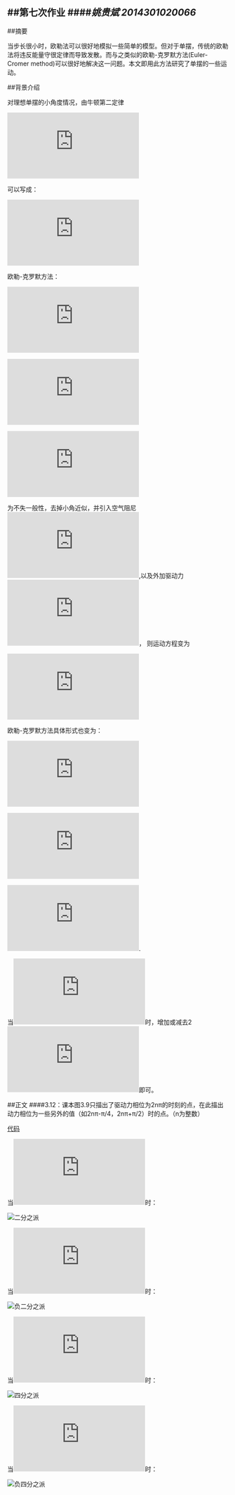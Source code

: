 ##第七次作业
####*姚贵斌 2014301020066*
------
##摘要

当步长很小时，欧勒法可以很好地模拟一些简单的模型。但对于单摆，传统的欧勒法将违反能量守很定律而导致发散。而与之类似的欧勒-克罗默方法(Euler-Cromer method)可以很好地解决这一问题。本文即用此方法研究了单摆的一些运动。

##背景介绍

对理想单摆的小角度情况，由牛顿第二定律

![](http://latex.codecogs.com/png.latex?%5Cddot%7B%5Ctheta%20%7D%3D-%5Cfrac%7Bg%7D%7Bl%7D%5Ctheta)

可以写成：

![](http://latex.codecogs.com/png.latex?%5Cdot%7B%5Comega%20%7D%3D-%5Cfrac%7Bg%7D%7Bl%7D%5Ctheta%2C%5Comega%3D%5Cdot%7B%5Ctheta%7D)

欧勒-克罗默方法：

![](http://latex.codecogs.com/png.latex?%5Comega_%7Bi&plus;1%7D%3D%5Comega_i-%28g/l%29%5Ctheta_i%5CDelta%20t)

![](http://latex.codecogs.com/png.latex?%5Ctheta_%7Bi&plus;1%7D%3D%5Ctheta_i&plus;%5Comega_%7Bi&plus;1%7D%5CDelta%20t)

![](http://latex.codecogs.com/png.latex?t_%7Bi&plus;1%7D%3Dt_i&plus;%5CDelta%20t)

为不失一般性，去掉小角近似，并引入空气阻尼![](http://latex.codecogs.com/png.latex?-q%5Cdot%5Ctheta),以及外加驱动力
![](http://latex.codecogs.com/png.latex?F_Dsin%28%5COmega_Dt%29)，
则运动方程变为

![](http://latex.codecogs.com/png.latex?%5Cddot%7B%5Ctheta%7D%3D-%5Cfrac%7Bg%7D%7Bl%7Dsin%5Ctheta-q%5Cdot%7B%5Ctheta%7D&plus;F_Dsin%28%5COmega_Dt%29)

欧勒-克罗默方法具体形式也变为：

![](http://latex.codecogs.com/png.latex?%5Comega_%7Bi&plus;1%7D%3D%5Comega_i&plus;%5B-%5Cfrac%7Bg%7D%7Bl%7Dsin%5Ctheta_i-q%5Comega_i&plus;F_Dsin%28%5COmega_Dt_i%29%5D%5CDelta%20t)

![](http://latex.codecogs.com/png.latex?%5Ctheta_%7Bi&plus;1%7D%3D%5Ctheta_i&plus;%5Comega_%7Bi&plus;1%7D%5CDelta%20t)

![](http://latex.codecogs.com/png.latex?t_%7Bi&plus;1%7D%3Dt_i&plus;%5CDelta%20t).

当![](http://latex.codecogs.com/png.latex?%5Ctheta_%7Bi&plus;1%7D%5Cnotin%5B-%5Cpi%2C%5Cpi%5D)时，增加或减去2![](http://latex.codecogs.com/png.latex?%5Cpi)即可。

##正文
####3.12：课本图3.9只描出了驱动力相位为2nπ的时刻的点，在此描出动力相位为一些另外的值（如2nπ-π/4，2nπ+π/2）时的点。（n为整数）

[代码](https://github.com/Guibeen/compuational_physics_N2014301020066/blob/master/codes/07/3.12.py)

当![](http://latex.codecogs.com/png.latex?%5COmega_Dt%3D2n%5Cpi&plus;%5Cpi/2)时：

![二分之派](https://github.com/Guibeen/compuational_physics_N2014301020066/blob/master/images/07/3.12-%E4%BA%8C%E5%88%86%E4%B9%8B%E6%B4%BE.png)

当![](http://latex.codecogs.com/png.latex?%5COmega_Dt%3D2n%5Cpi-%5Cpi/2)时：

![负二分之派](https://github.com/Guibeen/compuational_physics_N2014301020066/blob/master/images/07/3.12-%E8%B4%9F%E4%BA%8C%E5%88%86%E4%B9%8B%E6%B4%BE.png)

当![](http://latex.codecogs.com/png.latex?%5COmega_Dt%3D2n%5Cpi&plus;%5Cpi/4)时：

![四分之派](https://github.com/Guibeen/compuational_physics_N2014301020066/blob/master/images/07/3.12-%E5%9B%9B%E5%88%86%E4%B9%8B%E6%B4%BE.png)

当![](http://latex.codecogs.com/png.latex?%5COmega_Dt%3D2n%5Cpi-%5Cpi/4)时：

![负四分之派](https://github.com/Guibeen/compuational_physics_N2014301020066/blob/master/images/07/3.12-%E8%B4%9F%E5%9B%9B%E5%88%86%E4%B9%8B%E6%B4%BE.png)











